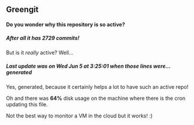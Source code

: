 ## Greengit

#### Do you wonder why this repository is so active?

##### After all it has 2729 commits!

But is it *really* active? Well...

##### Last update was on Wed Jun 5 at 3:25:01 when those lines were... generated

Yes, generated, because it certainly helps a lot to have such an active repo!

Oh and there was **64%** disk usage on the machine
where there is the cron updating this file.

Not the best way to monitor a VM in the cloud but it works! :)
